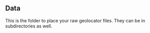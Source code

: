 ## Data

This is the folder to place your raw geolocator files. 
They can be in subdirectories as well.
